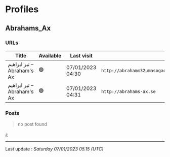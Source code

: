 # Profiles

## **Abrahams_Ax**


### URLs
| Title | Available | Last visit | fqdn | screen 
|---|---|---|---|---|
| تبر ابراهیم – Abraham's Ax | 🟢 | 07/01/2023 04:30 | `http://abrahamm32umasogaqojib3ey2w2nwoafffrguq43tsyke4s3fz3w4yd.onion` | <a href="https://www.ransomware.live/screenshots/abrahamm32umasogaqojib3ey2w2nwoafffrguq43tsyke4s3fz3w4yd-onion.png" target=_blank>📸</a> | 
| تبر ابراهیم – Abraham's Ax | 🟢 | 07/01/2023 04:31 | `http://abrahams-ax.se` | <a href="https://www.ransomware.live/screenshots/abrahams-ax-se.png" target=_blank>📸</a> | 

### Posts

> no post found



[⤴️](profiles?id=group-profiles)

 --- 


Last update : _Saturday 07/01/2023 05.15 (UTC)_
